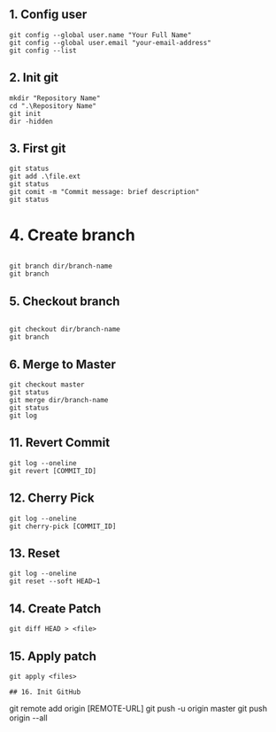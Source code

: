 ## 1.   Config user 

```
git config --global user.name "Your Full Name"
git config --global user.email "your-email-address"
git config --list
```
## 2. Init git 
```
mkdir "Repository Name"
cd ".\Repository Name"
git init 
dir -hidden
```
## 3. First git
```
git status 
git add .\file.ext 
git status 
git comit -m "Commit message: brief description"
git status 
```


# 4. Create branch
```

git branch dir/branch-name 
git branch

```
## 5. Checkout branch
```

git checkout dir/branch-name 
git branch 

```
## 6. Merge to Master 
```
git checkout master
git status
git merge dir/branch-name
git status 
git log 

```
## 11. Revert Commit 
```
git log --oneline
git revert [COMMIT_ID]
```

## 12. Cherry Pick 
```
git log --oneline
git cherry-pick [COMMIT_ID]
```
## 13. Reset 
```
git log --oneline 
git reset --soft HEAD~1
```
## 14. Create Patch 
```
git diff HEAD > <file>
```

## 15. Apply patch 
```
git apply <files>

## 16. Init GitHub
```
git remote add origin [REMOTE-URL]
git push -u origin master 
git push origin --all